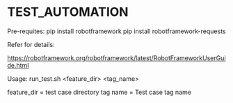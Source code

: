 # TEST_AUTOMATION

Pre-requites:
pip install robotframework
pip install robotframework-requests 

Refer for details:

https://robotframework.org/robotframework/latest/RobotFrameworkUserGuide.html  

Usage:
run_test.sh <feature_dir> <tag_name> 

feature_dir = test case directory
tag name = Test case tag name

